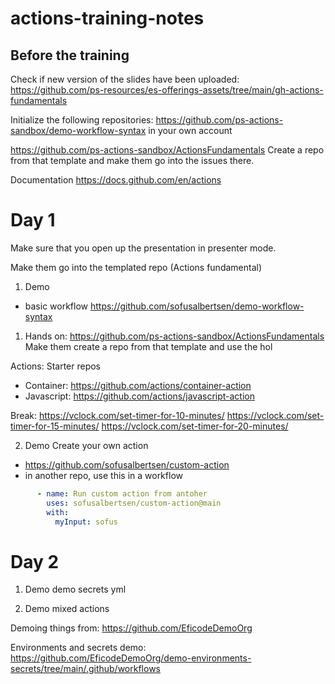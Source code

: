 # actions-training-notes


## Before the training

Check if new version of the slides have been uploaded:
https://github.com/ps-resources/es-offerings-assets/tree/main/gh-actions-fundamentals


Initialize the following repositories:
https://github.com/ps-actions-sandbox/demo-workflow-syntax in your own account

https://github.com/ps-actions-sandbox/ActionsFundamentals
Create a repo from that template and make them go into the issues there.

Documentation
https://docs.github.com/en/actions

# Day 1
Make sure that you open up the presentation in presenter mode.

Make them go into the templated repo (Actions fundamental)

1. Demo
- basic workflow https://github.com/sofusalbertsen/demo-workflow-syntax 


1. Hands on:
https://github.com/ps-actions-sandbox/ActionsFundamentals
Make them create a repo from that template and use the hol

Actions:
Starter repos
- Container: https://github.com/actions/container-action
- Javascript: https://github.com/actions/javascript-action

Break:
https://vclock.com/set-timer-for-10-minutes/
https://vclock.com/set-timer-for-15-minutes/
https://vclock.com/set-timer-for-20-minutes/

2. Demo
Create your own action
* https://github.com/sofusalbertsen/custom-action
* in another repo, use this in a workflow
```yaml
      - name: Run custom action from antoher
        uses: sofusalbertsen/custom-action@main
        with:
          myInput: sofus
```

# Day 2

1. Demo
demo secrets yml
  
2. Demo
mixed actions

Demoing things from: https://github.com/EficodeDemoOrg

Environments and secrets demo:
https://github.com/EficodeDemoOrg/demo-environments-secrets/tree/main/.github/workflows
